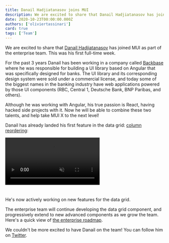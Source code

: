 ```yaml
---
title: Danail Hadjiatanasov joins MUI
description: We are excited to share that Danail Hadjiatanasov has joined MUI as part of the enterprise team. This was his first full-time week.
date: 2020-10-23T00:00:00.000Z
authors: ['oliviertassinari']
card: true
tags: ['Team']
---
```


We are excited to share that [Danail Hadjiatanasov](https://twitter.com/danail_h) has joined MUI as part of the enterprise team. This was his first full-time week.

For the past 3 years Danail has been working in a company called [Backbase](https://www.backbase.com/) where he was responsible for building a UI library based on Angular that was specifically designed for banks. The UI library and its corresponding design system were sold under a commercial license, and today some of the biggest names in the banking industry have web applications powered by those UI components (RBC, Central 1, Deutsche Bank, BNP Paribas, and others).

Although he was working with Angular, his true passion is React, having hacked side projects with it. Now he will be able to combine these two talents, and help take MUI X to the next level!

Danail has already landed his first feature in the data grid: [column reordering](https://mui.com/components/data-grid/columns/#column-reorder):

<video autoplay muted loop style="margin-bottom: 24px;">
  <source src="/static/blog/danail-hadjiatanasov-joining/reorder.mp4" type="video/mp4" />
</video>

He's now actively working on new features for the data grid.

The enterprise team will continue developing the data grid component, and progressively extend to new advanced components as we grow the team. Here's a quick view of [the enterprise roadmap](https://github.com/mui/mui-x/projects/1).

We couldn't be more excited to have Danail on the team! You can follow him on [Twitter](https://twitter.com/danail_h).
